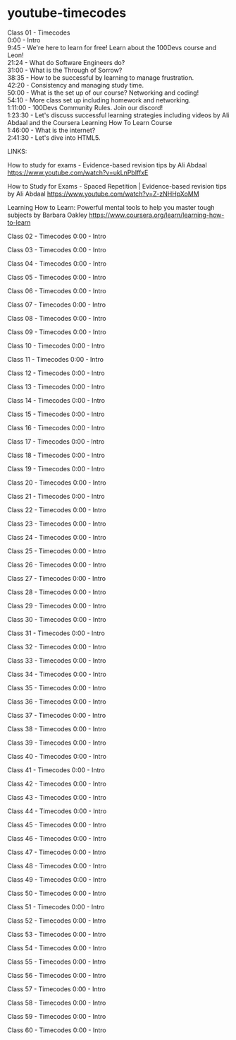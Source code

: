# youtube-timecodes

Class 01 - Timecodes  
0:00 - Intro  
9:45 - We're here to learn for free! Learn about the 100Devs course and Leon!  
21:24 - What do Software Engineers do?  
31:00 - What is the Through of Sorrow?  
38:35 - How to be successful by learning to manage frustration.  
42:20 - Consistency and managing study time.  
50:00 - What is the set up of our course? Networking and coding!  
54:10 - More class set up including homework and networking.  
1:11:00 - 100Devs Community Rules. Join our discord!  
1:23:30 - Let's discuss successful learning strategies including videos by Ali Abdaal and the Coursera Learning How To Learn Course  
1:46:00 - What is the internet?  
2:41:30 - Let's dive into HTML5.  

LINKS: 

How to study for exams - Evidence-based revision tips by Ali Abdaal https://www.youtube.com/watch?v=ukLnPbIffxE

How to Study for Exams - Spaced Repetition | Evidence-based revision tips by Ali Abdaal https://www.youtube.com/watch?v=Z-zNHHpXoMM

Learning How to Learn: Powerful mental tools to help you master tough subjects by Barbara Oakley https://www.coursera.org/learn/learning-how-to-learn

Class 02 - Timecodes
0:00 - Intro

Class 03 - Timecodes
0:00 - Intro

Class 04 - Timecodes
0:00 - Intro

Class 05 - Timecodes
0:00 - Intro

Class 06 - Timecodes
0:00 - Intro

Class 07 - Timecodes
0:00 - Intro

Class 08 - Timecodes
0:00 - Intro

Class 09 - Timecodes
0:00 - Intro

Class 10 - Timecodes
0:00 - Intro

Class 11 - Timecodes
0:00 - Intro

Class 12 - Timecodes
0:00 - Intro

Class 13 - Timecodes
0:00 - Intro

Class 14 - Timecodes
0:00 - Intro

Class 15 - Timecodes
0:00 - Intro

Class 16 - Timecodes
0:00 - Intro

Class 17 - Timecodes
0:00 - Intro

Class 18 - Timecodes
0:00 - Intro

Class 19 - Timecodes
0:00 - Intro

Class 20 - Timecodes
0:00 - Intro

Class 21 - Timecodes
0:00 - Intro

Class 22 - Timecodes
0:00 - Intro

Class 23 - Timecodes
0:00 - Intro

Class 24 - Timecodes
0:00 - Intro

Class 25 - Timecodes
0:00 - Intro

Class 26 - Timecodes
0:00 - Intro

Class 27 - Timecodes
0:00 - Intro

Class 28 - Timecodes
0:00 - Intro

Class 29 - Timecodes
0:00 - Intro

Class 30 - Timecodes
0:00 - Intro

Class 31 - Timecodes
0:00 - Intro

Class 32 - Timecodes
0:00 - Intro

Class 33 - Timecodes
0:00 - Intro

Class 34 - Timecodes
0:00 - Intro

Class 35 - Timecodes
0:00 - Intro

Class 36 - Timecodes
0:00 - Intro

Class 37 - Timecodes
0:00 - Intro

Class 38 - Timecodes
0:00 - Intro

Class 39 - Timecodes
0:00 - Intro

Class 40 - Timecodes
0:00 - Intro

Class 41 - Timecodes
0:00 - Intro

Class 42 - Timecodes
0:00 - Intro

Class 43 - Timecodes
0:00 - Intro

Class 44 - Timecodes
0:00 - Intro

Class 45 - Timecodes
0:00 - Intro

Class 46 - Timecodes
0:00 - Intro

Class 47 - Timecodes
0:00 - Intro

Class 48 - Timecodes
0:00 - Intro

Class 49 - Timecodes
0:00 - Intro

Class 50 - Timecodes
0:00 - Intro

Class 51 - Timecodes
0:00 - Intro

Class 52 - Timecodes
0:00 - Intro

Class 53 - Timecodes
0:00 - Intro

Class 54 - Timecodes
0:00 - Intro

Class 55 - Timecodes
0:00 - Intro

Class 56 - Timecodes
0:00 - Intro

Class 57 - Timecodes
0:00 - Intro

Class 58 - Timecodes
0:00 - Intro

Class 59 - Timecodes
0:00 - Intro

Class 60 - Timecodes
0:00 - Intro

